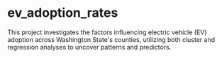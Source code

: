 # ev_adoption_rates
This project investigates the factors influencing electric vehicle (EV) adoption across Washington State's counties, utilizing both cluster and regression analyses to uncover patterns and predictors.
